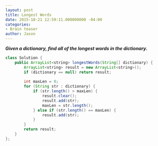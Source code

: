 ```yaml
---
layout: post
title: Longest Words
date: 2015-10-21 12:59:11.000000000 -04:00
categories:
- Brain teaser
author: Jason
---
```

<p><strong><em>Given a dictionary, find all of the longest words in the dictionary.</em></strong></p>

``` java
class Solution {
    public ArrayList<string> longestWords(String[] dictionary) {
        ArrayList<string> result = new ArrayList<string>();
        if (dictionary == null) return result;
        
        int maxLen = 0;
        for (String str : dictionary) {
            if (str.length() > maxLen) {
                result.clear();
                result.add(str);
                maxLen = str.length();
            } else if (str.length() == maxLen) {
                result.add(str);
            }
        }
        return result;
    }
};
```

